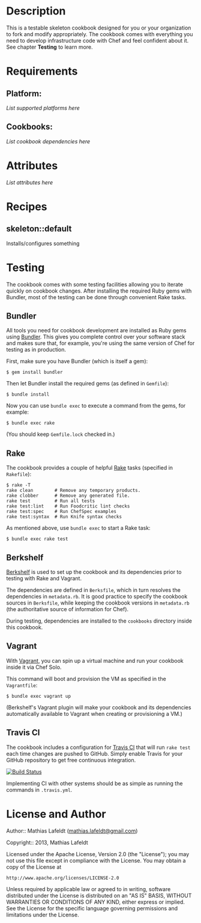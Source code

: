 Description
===========

This is a testable skeleton cookbook designed for you or your organization to
fork and modify appropriately. The cookbook comes with everything you need to
develop infrastructure code with Chef and feel confident about it. See chapter
**Testing** to learn more.

Requirements
============

## Platform:

*List supported platforms here*

## Cookbooks:

*List cookbook dependencies here*

Attributes
==========

*List attributes here*

Recipes
=======

## skeleton::default

Installs/configures something

Testing
=======

The cookbook comes with some testing facilities allowing you to iterate quickly
on cookbook changes. After installing the required Ruby gems with Bundler, most
of the testing can be done through convenient Rake tasks.

## Bundler

All tools you need for cookbook development are installed as Ruby gems using
[Bundler](http://gembundler.com). This gives you complete control over your
software stack and makes sure that, for example, you're using the same version
of Chef for testing as in production.

First, make sure you have Bundler (which is itself a gem):

    $ gem install bundler

Then let Bundler install the required gems (as defined in `Gemfile`):

    $ bundle install

Now you can use `bundle exec` to execute a command from the gems, for example:

    $ bundle exec rake

(You should keep `Gemfile.lock` checked in.)

## Rake

The cookbook provides a couple of helpful [Rake](http://rake.rubyforge.org)
tasks (specified in `Rakefile`):

    $ rake -T
    rake clean        # Remove any temporary products.
    rake clobber      # Remove any generated file.
    rake test         # Run all tests
    rake test:lint    # Run Foodcritic lint checks
    rake test:spec    # Run ChefSpec examples
    rake test:syntax  # Run Knife syntax checks

As mentioned above, use `bundle exec` to start a Rake task:

    $ bundle exec rake test

## Berkshelf

[Berkshelf](http://berkshelf.com) is used to set up the cookbook and its
dependencies prior to testing with Rake and Vagrant.

The dependencies are defined in `Berksfile`, which in turn resolves the
dependencies in `metadata.rb`. It is good practice to specify the cookbook
sources in `Berksfile`, while keeping the cookbook versions in `metadata.rb`
(the authoritative source of information for Chef).

During testing, dependencies are installed to the `cookbooks` directory inside
this cookbook.

## Vagrant

With [Vagrant](http://vagrantup.com), you can spin up a virtual machine and run
your cookbook inside it via Chef Solo.

This command will boot and provision the VM as specified in the `Vagrantfile`:

    $ bundle exec vagrant up

(Berkshelf's Vagrant plugin will make your cookbook and its dependencies
automatically available to Vagrant when creating or provisioning a VM.)

## Travis CI

The cookbook includes a configuration for [Travis CI](https://travis-ci.org) that
will run `rake test` each time changes are pushed to GitHub. Simply enable Travis
for your GitHub repository to get free continuous integration.

[![Build Status](https://travis-ci.org/mlafeldt/skeleton-cookbook.png?branch=master)](https://travis-ci.org/mlafeldt/skeleton-cookbook)

Implementing CI with other systems should be as simple as running the commands
in `.travis.yml`.

License and Author
==================

Author:: Mathias Lafeldt (<mathias.lafeldt@gmail.com>)

Copyright:: 2013, Mathias Lafeldt

Licensed under the Apache License, Version 2.0 (the "License");
you may not use this file except in compliance with the License.
You may obtain a copy of the License at

    http://www.apache.org/licenses/LICENSE-2.0

Unless required by applicable law or agreed to in writing, software
distributed under the License is distributed on an "AS IS" BASIS,
WITHOUT WARRANTIES OR CONDITIONS OF ANY KIND, either express or implied.
See the License for the specific language governing permissions and
limitations under the License.

